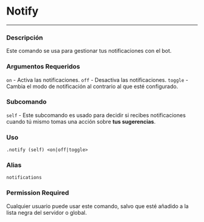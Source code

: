 # Notify
---
### Descripción
Este comando se usa para gestionar tus notificaciones con el bot.
### Argumentos Requeridos
`on` - Activa las notificaciones.
`off` - Desactiva las notificaciones.
`toggle` - Cambia el modo de notificación al contrario al que esté configurado.
### Subcomando
`self` - Este subcomando es usado para decidir si recibes notificaciones cuando tú mismo tomas una acción sobre __tus sugerencias__.
### Uso
```
.notify (self) <on|off|toggle>
```
### Alias
`notifications`
### Permission Required
Cualquier usuario puede usar este comando, salvo que esté añadido a la lista negra del servidor o global.

